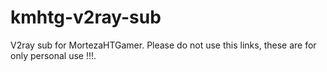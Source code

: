 # kmhtg-v2ray-sub
V2ray sub for MortezaHTGamer.
Please do not use this links, these are for only personal use !!!.
